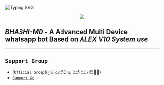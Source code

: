 ![Typing SVG](https://readme-typing-svg.demolab.com?font=Awesome&size=50&pause=1000&color=3F00FF&center=true&width=900&height=100&lines=Its%20BHASHI-MD;%20Multi-Device%20WhatsApp%20Bot;%20Developed%20By%20Bashitha%20)
<p align="center">

<p align = center>   <img src="https://telegra.ph/file/08cddfb52616f44892726.jpg"</p>
  
####

*BHASHI-MD* - A Advanced Multi Device whatsapp bot Based on *ALEX V10 System use*
-------

***

  ## ``Support Group``
   
- [`Official Group`](උබ දාගනිම් ඈ ඔනී එවා 😌💪💪)
- [`Support Gc`](😌😌😌😌)


